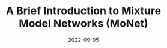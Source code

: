 ---
title: A Brief Introduction to Mixture Model Networks (MoNet)
date: 2022-09-05
categories:
  - Paper Summaries
tags:
  - Graphs
  - GATs
excerpt: brief overview of the Mixture Model Networks (MoNet) architecture
link: https://wandb.ai/graph-neural-networks/MoNet/reports/A-Brief-Introduction-to-Mixture-Model-Networks--Vmlldzo1MzE4OTQ3
---